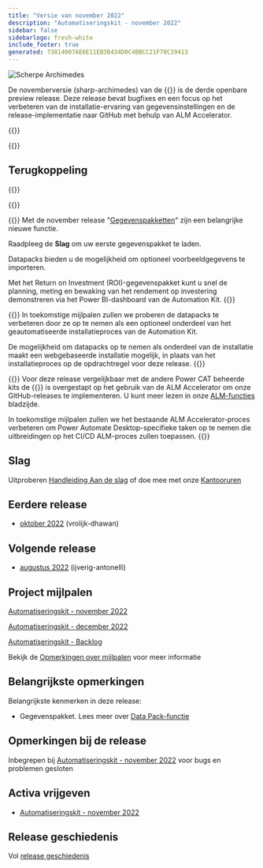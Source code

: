 ```yaml
---
title: "Versie van november 2022"
description: "Automatiseringskit - november 2022"
sidebar: false
sidebarlogo: fresh-white
include_footer: true
generated: 73814007AE6E11EB3B434D0C4BBCC21F70C39413
---
```


<div class="optional">

![Scherpe Archimedes](/images/sharp-archimedes.png)

De novemberversie (sharp-archimedes) van de {{<product-name>}} is de derde openbare preview release. Deze release bevat bugfixes en een focus op het verbeteren van de installatie-ervaring van gegevensinstellingen en de release-implementatie naar GitHub met behulp van ALM Accelerator.

</div>

{{<presentation slides="1,2,3">}}

<div class="optional">

{{<presentationStyles>}}

## Terugkoppeling

{{<questions name="/content/nl/releases/november-2022.json" completed="Bedankt voor het geven van feedback" showNavigationButtons="false" locale="nl">}}

</div>

{{<slideStyles>}}

{{<slide  id="slide1" audio="releases/november-2022/DataPacks.mp3" description="Automation Kit Overview" image="releases/november-2022/DataPacks.svg" >}}
Met de november release "[Gegevenspakketten](/nl/features/datapacks)" zijn een belangrijke nieuwe functie.

Raadpleeg de **Slag** om uw eerste gegevenspakket te laden.

Datapacks bieden u de mogelijkheid om optioneel voorbeeldgegevens te importeren.

Met het Return on Investment (ROI)-gegevenspakket kunt u snel de planning, meting en bewaking van het rendement op investering demonstreren via het Power BI-dashboard van de Automation Kit.
{{</slide>}}

{{<slide  id="slide2" audio="releases/november-2022/DataPacks-WhatsNext.mp3" description="Automation Kit Features" image="releases/november-2022/DataPacks-WhatsNext.svg?v=1" >}}
In toekomstige mijlpalen zullen we proberen de datapacks te verbeteren door ze op te nemen als een optioneel onderdeel van het geautomatiseerde installatieproces van de Automation Kit.

De mogelijkheid om datapacks op te nemen als onderdeel van de installatie maakt een webgebaseerde installatie mogelijk, in plaats van het installatieproces op de opdrachtregel voor deze release.
{{</slide>}}


{{<slide id="slide3" audio="releases/november-2022/alm-roadmap.mp3" description="ALM Roadmap" localImage="/images/illustrations/alm-roadmap-2022-11.svg" >}}
Voor deze release vergelijkbaar met de andere Power CAT beheerde kits de {{<product-name>}} is overgestapt op het gebruik van de ALM Accelerator om onze GitHub-releases te implementeren. U kunt meer lezen in onze [ALM-functies](/nl/features/alm) bladzijde.

In toekomstige mijlpalen zullen we het bestaande ALM Accelerator-proces verbeteren om Power Automate Desktop-specifieke taken op te nemen die uitbreidingen op het CI/CD ALM-proces zullen toepassen.
{{</slide>}}

<div class="optional">

## Slag

Uitproberen [Handleiding Aan de slag](/nl/get-started) of doe mee met onze [Kantooruren](/nl/office-hours)

## Eerdere release

- [oktober 2022](/nl/releases/october-2022) (vrolijk-dhawan)

## Volgende release

- [augustus 2022](/nl/releases/december-2022) (ijverig-antonelli)

## Project mijlpalen

[Automatiseringskit - november 2022](https://github.com/orgs/microsoft/projects/486/views/4)

[Automatiseringskit - december 2022](https://github.com/orgs/microsoft/projects/486/views/5)

[Automatiseringskit - Backlog](https://github.com/orgs/microsoft/projects/486/views/1)

Bekijk de [Opmerkingen over mijlpalen](/nl/releases/milestones) voor meer informatie

## Belangrijkste opmerkingen

Belangrijkste kenmerken in deze release:

- Gegevenspakket. Lees meer over [Data Pack-functie](/nl/features/datapacks)

## Opmerkingen bij de release

Inbegrepen bij [Automatiseringskit - november 2022](https://github.com/microsoft/powercat-automation-kit/releases/tag/AutomationKit-November2022) voor bugs en problemen gesloten

## Activa vrijgeven

- [Automatiseringskit - november 2022](https://github.com/microsoft/powercat-automation-kit/releases/tag/AutomationKit-November2022)

## Release geschiedenis

Vol [release geschiedenis](/nl/releases)

</div>

